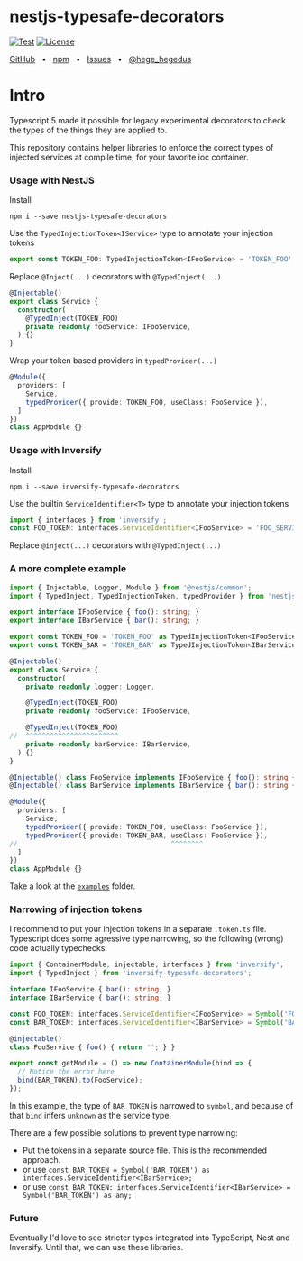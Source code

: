 # nestjs-typesafe-decorators

<p>
  <a href="https://github.com/sorgloomer/ts-typesafe-decorators/actions?query=branch%3Amaster"><img src="https://github.com/sorgloomer/ts-typesafe-decorators/actions/workflows/test.yml/badge.svg?event=push&branch=master" alt="Test" /></a>
  <a href="https://opensource.org/licenses/MIT" rel="nofollow"><img src="https://img.shields.io/github/license/sorgloomer/ts-typesafe-decorators" alt="License"></a>
</p>

<div>
  <a href="https://github.com/sorgloomer/ts-typesafe-decorators">GitHub</a>
  <span>&nbsp;&nbsp;•&nbsp;&nbsp;</span>
  <a href="https://www.npmjs.com/package/typesafe-decorators">npm</a>
  <span>&nbsp;&nbsp;•&nbsp;&nbsp;</span>
  <a href="https://github.com/sorgloomer/ts-typesafe-decorators/issues">Issues</a>
  <span>&nbsp;&nbsp;•&nbsp;&nbsp;</span>
  <a href="https://twitter.com/hege_hegedus">@hege_hegedus</a>
  <br />
</div>

# Intro

Typescript 5 made it possible for legacy experimental decorators to check the types of the things they are applied to.

This repository contains helper libraries to enforce the correct types of injected services at compile time, for your
favorite ioc container.


### Usage with NestJS

Install

```shell
npm i --save nestjs-typesafe-decorators
```

Use the `TypedInjectionToken<IService>` type to annotate your injection tokens

```typescript
export const TOKEN_FOO: TypedInjectionToken<IFooService> = 'TOKEN_FOO';
```

Replace `@Inject(...)` decorators with `@TypedInject(...)`

```typescript
@Injectable()
export class Service {
  constructor(
    @TypedInject(TOKEN_FOO)
    private readonly fooService: IFooService,
  ) {}
}
```

Wrap your token based providers in `typedProvider(...)`

```typescript
@Module({
  providers: [
    Service,
    typedProvider({ provide: TOKEN_FOO, useClass: FooService }),
  ]
})
class AppModule {}
```


### Usage with Inversify

Install

```shell
npm i --save inversify-typesafe-decorators
```

Use the builtin `ServiceIdentifier<T>` type to annotate your injection tokens

```typescript
import { interfaces } from 'inversify';
const FOO_TOKEN: interfaces.ServiceIdentifier<IFooService> = 'FOO_SERVICE_TOKEN';
```

Replace `@inject(...)` decorators with `@TypedInject(...)`


### A more complete example

```typescript
import { Injectable, Logger, Module } from '@nestjs/common';
import { TypedInject, TypedInjectionToken, typedProvider } from 'nestjs-typesafe-decorators';

export interface IFooService { foo(): string; }
export interface IBarService { bar(): string; }

export const TOKEN_FOO = 'TOKEN_FOO' as TypedInjectionToken<IFooService>;
export const TOKEN_BAR = 'TOKEN_BAR' as TypedInjectionToken<IBarService>;

@Injectable()
export class Service {
  constructor(
    private readonly logger: Logger,

    @TypedInject(TOKEN_FOO)
    private readonly fooService: IFooService,

    @TypedInject(TOKEN_FOO)
//  ^^^^^^^^^^^^^^^^^^^^^^^
    private readonly barService: IBarService,
  ) {}
}

@Injectable() class FooService implements IFooService { foo(): string { return '' }; }
@Injectable() class BarService implements IBarService { bar(): string { return '' }; }

@Module({
  providers: [
    Service,
    typedProvider({ provide: TOKEN_FOO, useClass: FooService }),
    typedProvider({ provide: TOKEN_BAR, useClass: FooService }),
//                                      ^^^^^^^^
  ]
})
class AppModule {}
```

Take a look at the [`examples`](./examples) folder.


### Narrowing of injection tokens

I recommend to put your injection tokens in a separate `.token.ts` file.
Typescript does some agressive type narrowing, so the following (wrong) code actually typechecks:

```typescript
import { ContainerModule, injectable, interfaces } from 'inversify';
import { TypedInject } from 'inversify-typesafe-decorators';

interface IFooService { bar(): string; }
interface IBarService { bar(): string; }

const FOO_TOKEN: interfaces.ServiceIdentifier<IFooService> = Symbol('FOO_TOKEN');
const BAR_TOKEN: interfaces.ServiceIdentifier<IBarService> = Symbol('BAR_TOKEN');

@injectable()
class FooService { foo() { return ''; } }

export const getModule = () => new ContainerModule(bind => {
  // Notice the error here
  bind(BAR_TOKEN).to(FooService);
});
```

In this example, the type of `BAR_TOKEN` is narrowed to `symbol`, and because of that `bind`
infers `unknown` as the service type.

There are a few possible solutions to prevent type narrowing:

- Put the tokens in a separate source file. This is the recommended approach.
- or use `const BAR_TOKEN = Symbol('BAR_TOKEN') as interfaces.ServiceIdentifier<IBarService>;`
- or use `const BAR_TOKEN: interfaces.ServiceIdentifier<IBarService> = Symbol('BAR_TOKEN') as any;`


### Future

Eventually I'd love to see stricter types integrated into TypeScript, Nest and Inversify. Until that,
we can use these libraries.
